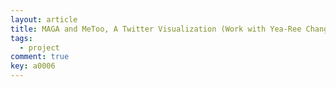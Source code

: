 ```yaml
---
layout: article
title: MAGA and MeToo, A Twitter Visualization (Work with Yea-Ree Chang and Kai Cui)
tags: 
  - project
comment: true
key: a0006
---
```

